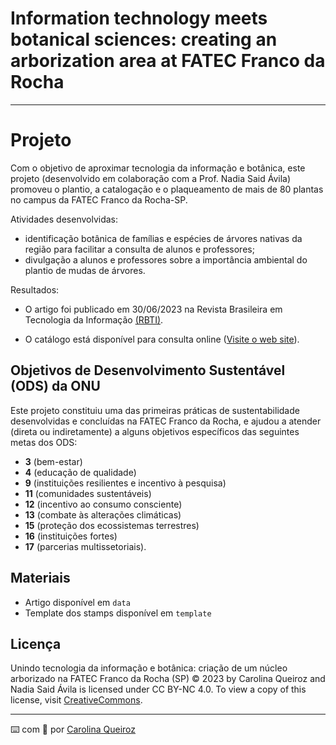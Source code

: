# Information technology meets botanical sciences: creating an arborization area at FATEC Franco da Rocha

-------

# Projeto

Com o objetivo de aproximar tecnologia da informação e botânica, este projeto (desenvolvido em colaboração com a Prof. Nadia Said Ávila) promoveu o plantio, a catalogação e o plaqueamento de mais de 80 plantas no campus da FATEC Franco da Rocha-SP.

Atividades desenvolvidas: 

- identificação botânica de famílias e espécies de árvores nativas da região para facilitar a consulta de alunos e professores;
- divulgação a alunos e professores sobre a importância ambiental do plantio de mudas de árvores.

Resultados:

- O artigo foi publicado em 30/06/2023 na Revista Brasileira em Tecnologia da Informação [(RBTI)](https://www.fateccampinas.com.br/rbti/index.php/fatec/article/view/101).

- O catálogo está disponível para consulta online ([Visite o web site](https://cqueirozabs.wixsite.com/catalogo-plantas)).

## Objetivos de Desenvolvimento Sustentável (ODS) da ONU

Este projeto constituiu uma das primeiras práticas de sustentabilidade desenvolvidas e concluídas na FATEC Franco da Rocha, e ajudou a atender (direta ou indiretamente) a alguns objetivos específicos das seguintes metas dos ODS: 

- **3** (bem-estar)
- **4** (educação de qualidade)
- **9** (instituições resilientes e incentivo à pesquisa)
- **11** (comunidades sustentáveis)
- **12** (incentivo ao consumo consciente)
- **13** (combate às alterações climáticas)
- **15** (proteção dos ecossistemas terrestres)
- **16** (instituições fortes)
- **17** (parcerias multissetoriais).

## Materiais

- Artigo disponível em `data`
- Template dos stamps disponível em `template`

## Licença

Unindo tecnologia da informação e botânica: criação de um núcleo arborizado na FATEC Franco da Rocha (SP) © 2023 by Carolina Queiroz and Nadia Said Ávila is licensed under CC BY-NC 4.0. To view a copy of this license, visit [CreativeCommons](https://creativecommons.org/licenses/by-nc/4.0/).

---

⌨️ com 💜 por [Carolina Queiroz](https://github.com/CarolinaQueiroz)
